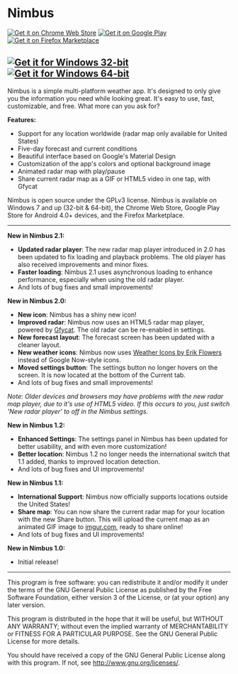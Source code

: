 Nimbus
================
[![Get it on Chrome Web Store](http://i.imgur.com/gdDBbVh.png)](https://chrome.google.com/webstore/detail/nimbus/adflhgieiiiadgpadbmnmenhgmocpckh) [![Get it on Google Play](http://i.imgur.com/GxU6XWQ.png)](https://play.google.com/store/apps/details?id=com.corbin.nimbus) [![Get it on Firefox Marketplace](http://i.imgur.com/JooqNu9.png)](https://marketplace.firefox.com/app/nimbus)

[![Get it for Windows 32-bit](http://i.imgur.com/41zBiMU.png)](https://onedrive.live.com/download?resid=bc57a25103735bea!3482&authkey=!AF0WfqTat7sp7-4&ithint=file%2cexe) [![Get it for Windows 64-bit](http://i.imgur.com/UFv1uwh.png)](https://onedrive.live.com/download?resid=bc57a25103735bea!3483&authkey=!ALODRLYQ2wSDac0&ithint=file%2cexe)
---------------------------------------------------------
Nimbus is a simple multi-platform weather app. It's designed to only give you the information you need while looking great. It's easy to use, fast, customizable, and free. What more can you ask for?

**Features:**
* Support for any location worldwide (radar map only available for United States)
* Five-day forecast and current conditions
* Beautiful interface based on Google's Material Design
* Customization of the app's colors and optional background image
* Animated radar map with play/pause
* Share current radar map as a GIF or HTML5 video in one tap, with Gfycat

Nimbus is open source under the GPLv3 license. Nimbus is available on Windows 7 and up (32-bit & 64-bit), the Chrome Web Store, Google Play Store for Android 4.0+ devices, and the Firefox Marketplace.

---------------------------------------------------------

__New in Nimbus 2.1:__
* **Updated radar player**: The new radar map player introduced in 2.0 has been updated to fix loading and playback problems. The old player has also received improvements and minor fixes.
* **Faster loading**: Nimbus 2.1 uses asynchronous loading to enhance performance, especially when using the old radar player.
* And lots of bug fixes and small improvements!

__New in Nimbus 2.0:__
* **New icon**: Nimbus has a shiny new icon!
* **Improved radar**: Nimbus now uses an HTML5 radar map player, powered by [Gfycat](http://www.gfycat.com). The old radar can be re-enabled in settings.
* **New forecast layout**: The forecast screen has been updated with a cleaner layout.
* **New weather icons**: Nimbus now uses [Weather Icons by Erik Flowers](http://erikflowers.github.io/weather-icons/) instead of Google Now-style icons.
* **Moved settings button**: The settings button no longer hovers on the screen. It is now located at the bottom of the Current tab.
* And lots of bug fixes and small improvements!

*Note: Older devices and browsers may have problems with the new radar map player, due to it's use of HTML5 video. If this occurs to you, just switch 'New radar player' to off in the Nimbus settings.*

__New in Nimbus 1.2:__
* **Enhanced Settings**: The settings panel in Nimbus has been updated for better usability, and with even more customization!
* **Better location**: Nimbus 1.2 no longer needs the international switch that 1.1 added, thanks to improved location detection.
* And lots of bug fixes and UI improvements!

__New in Nimbus 1.1:__
* **International Support**: Nimbus now officially supports locations outside the United States!
* **Share map**: You can now share the current radar map for your location with the new Share button. This will upload the current map as an animated GIF image to [imgur.com](http://imgur.com/), ready to share online!
* And lots of bug fixes and UI improvements!

__New in Nimbus 1.0:__
* Initial release!

---------------------------------------------------------

This program is free software: you can redistribute it and/or modify
it under the terms of the GNU General Public License as published by
the Free Software Foundation, either version 3 of the License, or
(at your option) any later version.

This program is distributed in the hope that it will be useful,
but WITHOUT ANY WARRANTY; without even the implied warranty of
MERCHANTABILITY or FITNESS FOR A PARTICULAR PURPOSE.  See the
GNU General Public License for more details.

You should have received a copy of the GNU General Public License
along with this program.  If not, see <http://www.gnu.org/licenses/>.
